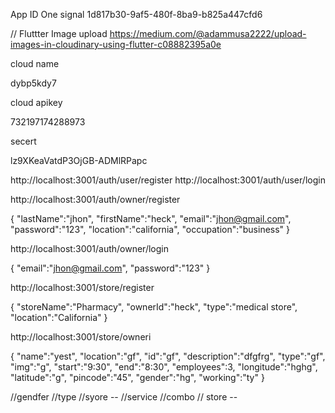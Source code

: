 App ID One signal 
1d817b30-9af5-480f-8ba9-b825a447cfd6

// Fluttter Image upload 
https://medium.com/@adammusa2222/upload-images-in-cloudinary-using-flutter-c08882395a0e


cloud name

dybp5kdy7



cloud apikey

732197174288973



secert

lz9XKeaVatdP3OjGB-ADMlRPapc




http://localhost:3001/auth/user/register
http://localhost:3001/auth/user/login


http://localhost:3001/auth/owner/register

{
  "lastName":"jhon",
  "firstName":"heck",
  "email":"jhon@gmail.com",
  "password":"123",
  "location":"california",
  "occupation":"business"
}

http://localhost:3001/auth/owner/login

{
  "email":"jhon@gmail.com",
  "password":"123"
}

http://localhost:3001/store/register

{
  "storeName":"Pharmacy",
  "ownerId":"heck",
  "type":"medical store",
  "location":"California"
}

http://localhost:3001/store/owneri

{
   "name":"yest",
            "location":"gf",
            "id":"gf",
            "description":"dfgfrg",
            "type":"gf",
            "img":"g",
            "start":"9:30",
            "end":"8:30",
            "employees":3,
            "longitude":"hghg",
            "latitude":"g",
            "pincode":"45",
            "gender":"hg",
            "working":"ty"
}

//gendfer 
//type
//syore --
//service
//combo
// store --
<!-- //follower -->
